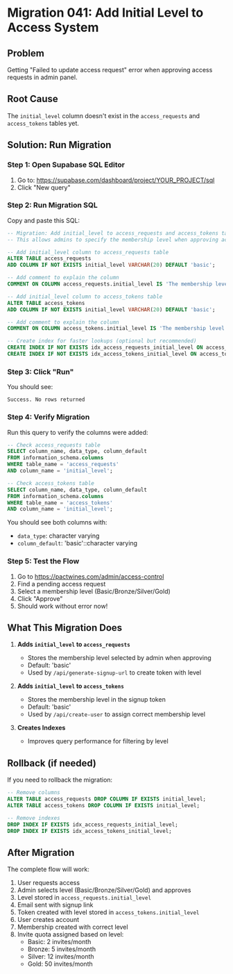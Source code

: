 # Migration 041: Add Initial Level to Access System

## Problem

Getting "Failed to update access request" error when approving access requests in admin panel.

## Root Cause

The `initial_level` column doesn't exist in the `access_requests` and `access_tokens` tables yet.

## Solution: Run Migration

### Step 1: Open Supabase SQL Editor

1. Go to: https://supabase.com/dashboard/project/YOUR_PROJECT/sql
2. Click "New query"

### Step 2: Run Migration SQL

Copy and paste this SQL:

```sql
-- Migration: Add initial_level to access_requests and access_tokens tables
-- This allows admins to specify the membership level when approving access requests

-- Add initial_level column to access_requests table
ALTER TABLE access_requests
ADD COLUMN IF NOT EXISTS initial_level VARCHAR(20) DEFAULT 'basic';

-- Add comment to explain the column
COMMENT ON COLUMN access_requests.initial_level IS 'The membership level to assign when user completes signup (basic, brons, silver, guld)';

-- Add initial_level column to access_tokens table
ALTER TABLE access_tokens
ADD COLUMN IF NOT EXISTS initial_level VARCHAR(20) DEFAULT 'basic';

-- Add comment to explain the column
COMMENT ON COLUMN access_tokens.initial_level IS 'The membership level to assign when user uses this token to signup (basic, brons, silver, guld)';

-- Create index for faster lookups (optional but recommended)
CREATE INDEX IF NOT EXISTS idx_access_requests_initial_level ON access_requests(initial_level);
CREATE INDEX IF NOT EXISTS idx_access_tokens_initial_level ON access_tokens(initial_level);
```

### Step 3: Click "Run"

You should see:

```
Success. No rows returned
```

### Step 4: Verify Migration

Run this query to verify the columns were added:

```sql
-- Check access_requests table
SELECT column_name, data_type, column_default
FROM information_schema.columns
WHERE table_name = 'access_requests'
AND column_name = 'initial_level';

-- Check access_tokens table
SELECT column_name, data_type, column_default
FROM information_schema.columns
WHERE table_name = 'access_tokens'
AND column_name = 'initial_level';
```

You should see both columns with:

- `data_type`: character varying
- `column_default`: 'basic'::character varying

### Step 5: Test the Flow

1. Go to https://pactwines.com/admin/access-control
2. Find a pending access request
3. Select a membership level (Basic/Bronze/Silver/Gold)
4. Click "Approve"
5. Should work without error now!

## What This Migration Does

1. **Adds `initial_level` to `access_requests`**
   - Stores the membership level selected by admin when approving
   - Default: 'basic'
   - Used by `/api/generate-signup-url` to create token with level

2. **Adds `initial_level` to `access_tokens`**
   - Stores the membership level in the signup token
   - Default: 'basic'
   - Used by `/api/create-user` to assign correct membership level

3. **Creates Indexes**
   - Improves query performance for filtering by level

## Rollback (if needed)

If you need to rollback the migration:

```sql
-- Remove columns
ALTER TABLE access_requests DROP COLUMN IF EXISTS initial_level;
ALTER TABLE access_tokens DROP COLUMN IF EXISTS initial_level;

-- Remove indexes
DROP INDEX IF EXISTS idx_access_requests_initial_level;
DROP INDEX IF EXISTS idx_access_tokens_initial_level;
```

## After Migration

The complete flow will work:

1. User requests access
2. Admin selects level (Basic/Bronze/Silver/Gold) and approves
3. Level stored in `access_requests.initial_level`
4. Email sent with signup link
5. Token created with level stored in `access_tokens.initial_level`
6. User creates account
7. Membership created with correct level
8. Invite quota assigned based on level:
   - Basic: 2 invites/month
   - Bronze: 5 invites/month
   - Silver: 12 invites/month
   - Gold: 50 invites/month
